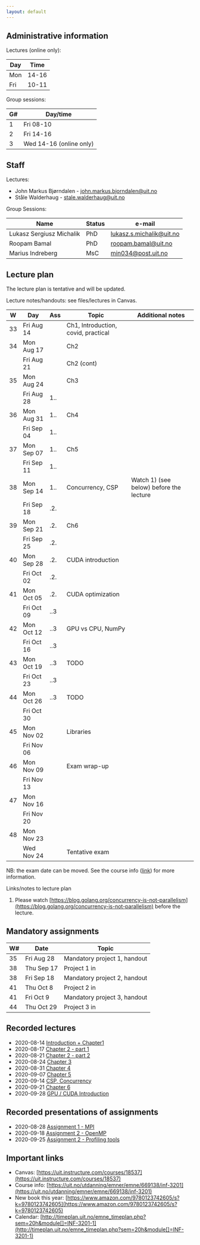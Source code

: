```yaml
---
layout: default
---
```


## Administrative information

Lectures (online only):

| Day | Time   |
| --- | ------ |
| Mon | 14-16  |
| Fri | 10-11  |


Group sessions:

| G#  | Day/time                 |
| --- | ---------                |
| 1   | Fri 08-10                |
| 2   | Fri 14-16                |
| 3   | Wed 14-16  (online only) |


## Staff

Lectures:
- John Markus Bjørndalen - john.markus.bjorndalen@uit.no
- Ståle Walderhaug      - stale.walderhaug@uit.no

Group Sessions: 

| Name                     | Status | e-mail                   |
| ------------------------ | ---    | ------------------------ |
| Lukasz Sergiusz Michalik | PhD    | lukasz.s.michalik@uit.no |
| Roopam Bamal             | PhD    | roopam.bamal@uit.no      |
| Marius Indreberg         | MsC    | min034@post.uit.no       |


## Lecture plan

The lecture plan is tentative and will be updated. 

Lecture notes/handouts: see files/lectures in Canvas. 

| W   | Day         | Ass | Topic                               | Additional notes                        |
| --- | ----------- | --- | ----------------------------------- | -----------------                       |
| 33  | Fri Aug 14  |     | Ch1, Introduction, covid, practical |                                         |
| 34  | Mon Aug 17  |     | Ch2                                 |                                         |
|     | Fri Aug 21  |     | Ch2 (cont)                          |                                         |
| 35  | Mon Aug 24  |     | Ch3                                 |                                         |
|     | Fri Aug 28  | 1.. |                                     |                                         |
| 36  | Mon Aug 31  | 1.. | Ch4                                 |                                         |
|     | Fri Sep 04  | 1.. |                                     |                                         |
| 37  | Mon Sep 07  | 1.. | Ch5                                 |                                         |
|     | Fri Sep 11  | 1.. |                                     |                                         |
| 38  | Mon Sep 14  | 1.. | Concurrency, CSP                    | Watch 1) (see below) before the lecture |
|     | Fri Sep 18  | .2. |                                     |                                         |
| 39  | Mon Sep 21  | .2. | Ch6                                 |                                         |
|     | Fri Sep 25  | .2. |                                     |                                         |
| 40  | Mon Sep 28  | .2. | CUDA introduction                   |                                         |
|     | Fri Oct 02  | .2. |                                     |                                         |
| 41  | Mon Oct 05  | .2. | CUDA optimization                   |                                         |
|     | Fri Oct 09  | ..3 |                                     |                                         |
| 42  | Mon Oct 12  | ..3 | GPU vs CPU, NumPy                   |                                         |
|     | Fri Oct 16  | ..3 |                                     |                                         |
| 43  | Mon Oct 19  | ..3 | TODO                                |                                         |
|     | Fri Oct 23  | ..3 |                                     |                                         |
| 44  | Mon Oct 26  | ..3 | TODO                                |                                         |
|     | Fri Oct 30  |     |                                     |                                         |
| 45  | Mon Nov 02  |     | Libraries                           |                                         |
|     | Fri Nov 06  |     |                                     |                                         |
| 46  | Mon Nov 09  |     | Exam wrap-up                        |                                         |
|     | Fri Nov 13  |     |                                     |                                         |
| 47  | Mon Nov 16  |     |                                     |                                         |
|     | Fri Nov 20  |     |                                     |                                         |
| 48  | Mon Nov 23  |     |                                     |                                         |
|     | Wed Nov 24  |     | Tentative exam                      |                                         |


NB: the exam date can be moved. See the course info ([link](https://en.uit.no/education/courses/course?p_document_id=619076)) for more information. 

Links/notes to lecture plan
1. Please watch [https://blog.golang.org/concurrency-is-not-parallelism](https://blog.golang.org/concurrency-is-not-parallelism) before the lecture. 



## Mandatory assignments

| W#   | Date       | Topic                        |
| ---- | -----      | -------                      |
| 35   | Fri Aug 28 | Mandatory project 1, handout |
| 38   | Thu Sep 17 | Project 1 in                 |
| 38   | Fri Sep 18 | Mandatory project 2, handout |
| 41   | Thu Oct 8  | Project 2 in                 |
| 41   | Fri Oct 9  | Mandatory project 3, handout |
| 44   | Thu Oct 29 | Project 3 in                 |


## Recorded lectures

* 2020-08-14 [Introduction + Chapter1](https://mediasite.uit.no/Mediasite/Play/263f931c17204d0fb3f1d18d72723aac1d)
* 2020-08-17 [Chapter 2 - part 1](https://mediasite.uit.no/Mediasite/Play/497897dcb592489aa6c8ada38877c2171d)
* 2020-08-21 [Chapter 2 - part 2](https://mediasite.uit.no/Mediasite/Play/3cd57f7235834076ad69c697032e526c1d)
* 2020-08-24 [Chapter 3](https://mediasite.uit.no/Mediasite/Play/80fd7ce8fa694b3c87b7be2f883de01e1d)
* 2020-08-31 [Chapter 4](https://mediasite.uit.no/Mediasite/Play/2a7eb0ca101c4ac383efc905e4301d551d)
* 2020-09-07 [Chapter 5](https://mediasite.uit.no/Mediasite/Play/c831a963798e45a98a7e448538ffa8581d)
* 2020-09-14 [CSP, Concurrency](https://mediasite.uit.no/Mediasite/Play/0cc2d910128047dbadc642b265c316ab1d)
* 2020-09-21 [Chapter 6](https://mediasite.uit.no/Mediasite/Play/9a5c993f805a47baad0b86e664fa0be91d)
* 2020-09-28 [GPU / CUDA Introduction](https://mediasite.uit.no/Mediasite/Play/0ca939b59dd4483e84cf8ab4c7154ac11d)

## Recorded presentations of assignments
* 2020-08-28 [Assignment 1 - MPI](https://mediasite.uit.no/Mediasite/Play/cd877206cf904316bad7365ee47c677b1d)
* 2020-09-18 [Assignment 2 - OpenMP](https://mediasite.uit.no/Mediasite/Play/9929d39e2b814db0b56e25cb1b0eaba21d)
* 2020-09-25 [Assignment 2 - Profiling tools](https://mediasite.uit.no/Mediasite/Play/4be5cdaaf44641e68fe70952ee416c351d)

## Important links

- Canvas: [https://uit.instructure.com/courses/18537](https://uit.instructure.com/courses/18537)
- Course info: [https://uit.no/utdanning/emner/emne/669138/inf-3201](https://uit.no/utdanning/emner/emne/669138/inf-3201)
- New book this year: [https://www.amazon.com/9780123742605/s?k=9780123742605](https://www.amazon.com/9780123742605/s?k=9780123742605)
- Calendar: [http://timeplan.uit.no/emne_timeplan.php?sem=20h&module[]=INF-3201-1](http://timeplan.uit.no/emne_timeplan.php?sem=20h&module[]=INF-3201-1)

